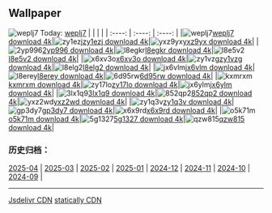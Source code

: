 ## Wallpaper
![weplj7](https://w.wallhaven.cc/full/we/wallhaven-weplj7.png) Today: [weplj7](https://th.wallhaven.cc/small/we/weplj7.jpg)
|      |      |      |
| :----: | :----: | :----: |
|![weplj7](https://th.wallhaven.cc/small/we/weplj7.jpg)[weplj7 download 4k](https://wallhaven.cc/w/weplj7)|![zy1ezj](https://th.wallhaven.cc/small/zy/zy1ezj.jpg)[zy1ezj download 4k](https://wallhaven.cc/w/zy1ezj)|![yxz9yx](https://th.wallhaven.cc/small/yx/yxz9yx.jpg)[yxz9yx download 4k](https://wallhaven.cc/w/yxz9yx)|
|![2yp996](https://th.wallhaven.cc/small/2y/2yp996.jpg)[2yp996 download 4k](https://wallhaven.cc/w/2yp996)|![l8egkr](https://th.wallhaven.cc/small/l8/l8egkr.jpg)[l8egkr download 4k](https://wallhaven.cc/w/l8egkr)|![l8e5v2](https://th.wallhaven.cc/small/l8/l8e5v2.jpg)[l8e5v2 download 4k](https://wallhaven.cc/w/l8e5v2)|
|![x6xv3o](https://th.wallhaven.cc/small/x6/x6xv3o.jpg)[x6xv3o download 4k](https://wallhaven.cc/w/x6xv3o)|![zy1vzg](https://th.wallhaven.cc/small/zy/zy1vzg.jpg)[zy1vzg download 4k](https://wallhaven.cc/w/zy1vzg)|![l8elg2](https://th.wallhaven.cc/small/l8/l8elg2.jpg)[l8elg2 download 4k](https://wallhaven.cc/w/l8elg2)|
|![jx6vlm](https://th.wallhaven.cc/small/jx/jx6vlm.jpg)[jx6vlm download 4k](https://wallhaven.cc/w/jx6vlm)|![l8erey](https://th.wallhaven.cc/small/l8/l8erey.jpg)[l8erey download 4k](https://wallhaven.cc/w/l8erey)|![6d95rw](https://th.wallhaven.cc/small/6d/6d95rw.jpg)[6d95rw download 4k](https://wallhaven.cc/w/6d95rw)|
|![kxmrxm](https://th.wallhaven.cc/small/kx/kxmrxm.jpg)[kxmrxm download 4k](https://wallhaven.cc/w/kxmrxm)|![zy17lo](https://th.wallhaven.cc/small/zy/zy17lo.jpg)[zy17lo download 4k](https://wallhaven.cc/w/zy17lo)|![jx6ylm](https://th.wallhaven.cc/small/jx/jx6ylm.jpg)[jx6ylm download 4k](https://wallhaven.cc/w/jx6ylm)|
|![3lx1q9](https://th.wallhaven.cc/small/3l/3lx1q9.jpg)[3lx1q9 download 4k](https://wallhaven.cc/w/3lx1q9)|![852qp2](https://th.wallhaven.cc/small/85/852qp2.jpg)[852qp2 download 4k](https://wallhaven.cc/w/852qp2)|![yxz2wd](https://th.wallhaven.cc/small/yx/yxz2wd.jpg)[yxz2wd download 4k](https://wallhaven.cc/w/yxz2wd)|
|![zy1q3v](https://th.wallhaven.cc/small/zy/zy1q3v.jpg)[zy1q3v download 4k](https://wallhaven.cc/w/zy1q3v)|![gp3dy7](https://th.wallhaven.cc/small/gp/gp3dy7.jpg)[gp3dy7 download 4k](https://wallhaven.cc/w/gp3dy7)|![x6x9rd](https://th.wallhaven.cc/small/x6/x6x9rd.jpg)[x6x9rd download 4k](https://wallhaven.cc/w/x6x9rd)|
|![o5k71m](https://th.wallhaven.cc/small/o5/o5k71m.jpg)[o5k71m download 4k](https://wallhaven.cc/w/o5k71m)|![5g1327](https://th.wallhaven.cc/small/5g/5g1327.jpg)[5g1327 download 4k](https://wallhaven.cc/w/5g1327)|![qzw815](https://th.wallhaven.cc/small/qz/qzw815.jpg)[qzw815 download 4k](https://wallhaven.cc/w/qzw815)|

### 历史归档：
[2025-04](https://github.com/april-projects/april-wallpaper/tree/main/picture/2025-04/) | [2025-03](https://github.com/april-projects/april-wallpaper/tree/main/picture/2025-03/) | [2025-02](https://github.com/april-projects/april-wallpaper/tree/main/picture/2025-02/) | [2025-01](https://github.com/april-projects/april-wallpaper/tree/main/picture/2025-01/) | [2024-12](https://github.com/april-projects/april-wallpaper/tree/main/picture/2024-12/) | [2024-11](https://github.com/april-projects/april-wallpaper/tree/main/picture/2024-11/) | [2024-10](https://github.com/april-projects/april-wallpaper/tree/main/picture/2024-10/) | [2024-09](https://github.com/april-projects/april-wallpaper/tree/main/picture/2024-09/) | 

---
[Jsdelivr CDN](https://cdn.jsdelivr.net/gh/april-projects/april-wallpaper/api.json)
[statically CDN](https://cdn.statically.io/gh/april-projects/april-wallpaper/main/api.json)